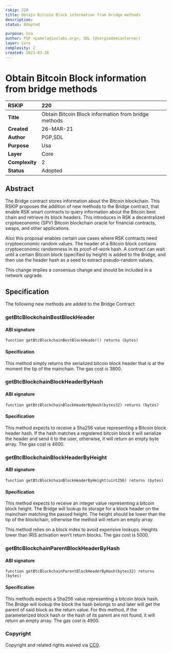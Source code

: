 ```yaml
---
rskip: 220
title: Obtain Bitcoin Block information from bridge methods 
description: 
status: Adopted

purpose: Usa
author: PGP <pamela@iovlabs.org>, SDL (@sergiodemianlerner)
layer: Core
complexity: 2
created: 2021-03-26
---
```

# Obtain Bitcoin Block information from bridge methods

|RSKIP          |220           |
| :------------ |:-------------|
|**Title**      |Obtain Bitcoin Block information from bridge methods |
|**Created**    |26-MAR-21 |
|**Author**     |PGP,SDL |
|**Purpose**    |Usa |
|**Layer**      |Core |
|**Complexity** |2 |
|**Status**     |Adopted |

## Abstract

The Bridge contract stores information about the Bitcoin blockchain. This RSKIP proposes the addition of new methods to the Bridge contract, that enable RSK smart contracts to query information about the Bitcoin best chain and retrieve its block headers. This introduces in RSK a decentralized cryptoeconomic (SPV) Bitcoin blockchain oracle for financial contracts, swaps, and other applications.

Also this proposal enables certain use cases where RSK contracts need cryptoeconomic random values. The header of a Bitcoin block contains cryptoeconomic randomness in its proof-of-work hash. A contract can wait until a certain Bitcoin block (specified by height) is added to the Bridge, and then use the header hash as a seed to extract pseudo-random values.

This change implies a consensus change and should be included in a network upgrade.

## Specification

The following new methods are added to the Bridge Contract:

### getBtcBlockchainBestBlockHeader

#### ABI signature

```
function getBtcBlockchainBestBlockHeader() returns (bytes)
```

#### Specification

This method simply returns the serialized bitcoin block header that is at the moment the tip of the mainchain.
The gas cost is 3800.

### getBtcBlockchainBlockHeaderByHash

#### ABI signature

```
function getBtcBlockchainBlockHeaderByHash(bytes32) returns (bytes)
```

#### Specification

This method expects to receive a Sha256 value representing a Bitcoin block header hash. If the hash matches a registered bitcoin block it will serialize the header and send it to the user, otherwise, it will return an empty byte array.
The gas cost is 4600.

### getBtcBlockchainBlockHeaderByHeight

#### ABI signature

```
function getBtcBlockchainBlockHeaderByHeight(uint256) returns (bytes)
```

#### Specification

This method expects to receive an integer value representing a bitcoin block height. The Bridge will lookup its storage for a block header on the mainchain matching the passed height. The height should be lower than the tip of the blockchain, otherwise the method will return an empty array.

This method relies on a block index to avoid expensive lookups. Heights lower than IRIS activation won't return blocks.
The gas cost is 5000.

### getBtcBlockchainParentBlockHeaderByHash

#### ABI signature

```
function getBtcBlockchainParentBlockHeaderByHash(bytes32) returns (bytes)
```

#### Specification

This methods expects a Sha256 value representing a bitcoin block hash. The Bridge will lookup the block the hash belongs to and later will get the parent of said block as the return value. For this method, if the parameterized block hash or the hash of its parent are not found, it will return an empty array.
The gas cost is 4900.

### Copyright

Copyright and related rights waived via [CC0](https://creativecommons.org/publicdomain/zero/1.0/).
